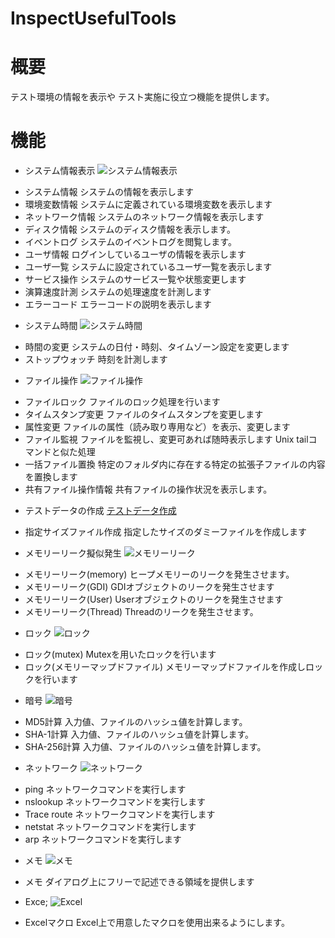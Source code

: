 InspectUsefulTools
==================

# 概要

テスト環境の情報を表示や
テスト実施に役立つ機能を提供します。

# 機能

* システム情報表示
![システム情報表示](image/system_info.png)
- システム情報
システムの情報を表示します
- 環境変数情報
システムに定義されている環境変数を表示します
- ネットワーク情報
システムのネットワーク情報を表示します
- ディスク情報
システムのディスク情報を表示します。
- イベントログ
システムのイベントログを閲覧します。
- ユーザ情報
ログインしているユーザの情報を表示します
- ユーザ一覧
システムに設定されているユーザ一覧を表示します
- サービス操作
システムのサービス一覧や状態変更します
- 演算速度計測
システムの処理速度を計測します
- エラーコード
エラーコードの説明を表示します

* システム時間
![システム時間](image/system_time.png)
- 時間の変更
システムの日付・時刻、タイムゾーン設定を変更します
- ストップウォッチ
時刻を計測します

* ファイル操作
![ファイル操作](image/file_ope.png)
- ファイルロック
ファイルのロック処理を行います
- タイムスタンプ変更
ファイルのタイムスタンプを変更します
- 属性変更
ファイルの属性（読み取り専用など）を表示、変更します
- ファイル監視
ファイルを監視し、変更可あれば随時表示します
Unix tailコマンドと似た処理
- 一括ファイル置換
特定のフォルダ内に存在する特定の拡張子ファイルの内容を置換します
- 共有ファイル操作情報
共有ファイルの操作状況を表示します。

* テストデータの作成
[テストデータ作成](image/dummy_file.png)
- 指定サイズファイル作成
指定したサイズのダミーファイルを作成します

* メモリーリーク擬似発生
![メモリーリーク](image/mem_leak.png)
- メモリーリーク(memory)
ヒープメモリーのリークを発生させます。
- メモリーリーク(GDI)
GDIオブジェクトのリークを発生させます
- メモリーリーク(User)
Userオブジェクトのリークを発生させます
- メモリーリーク(Thread)
Threadのリークを発生させます。

* ロック
![ロック](image/mem_lock.png)
- ロック(mutex)
Mutexを用いたロックを行います
- ロック(メモリーマップドファイル)
メモリーマップドファイルを作成しロックを行います

* 暗号
![暗号](image/crypt.png)
- MD5計算
入力値、ファイルのハッシュ値を計算します。
- SHA-1計算
入力値、ファイルのハッシュ値を計算します。
- SHA-256計算
入力値、ファイルのハッシュ値を計算します。

* ネットワーク
![ネットワーク](image/network.png)
- ping
ネットワークコマンドを実行します
- nslookup
ネットワークコマンドを実行します
- Trace route
ネットワークコマンドを実行します
- netstat
ネットワークコマンドを実行します
- arp
ネットワークコマンドを実行します

* メモ
![メモ](image/memo.png)
- メモ
ダイアログ上にフリーで記述できる領域を提供します

* Exce;
![Excel](image/excel.png)
- Excelマクロ
Excel上で用意したマクロを使用出来るようにします。



